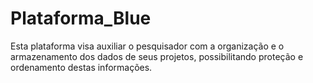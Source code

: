 # Plataforma_Blue
Esta plataforma visa auxiliar o pesquisador com a organização e o armazenamento dos dados de seus projetos, possibilitando proteção e ordenamento destas informações.
